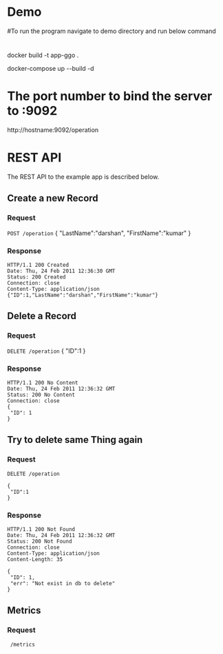 # Demo
#To run the program navigate to demo directory and run below command
#
docker build -t app-ggo .

docker-compose up --build -d
# The port number to bind the server to :9092
http://hostname:9092/operation
# REST API

The REST API to the example app is described below.

## Create a new Record

### Request

`POST /operation`
  {
    "LastName":"darshan",
    "FirstName":"kumar"
  }

### Response

    HTTP/1.1 200 Created
    Date: Thu, 24 Feb 2011 12:36:30 GMT
    Status: 200 Created
    Connection: close
    Content-Type: application/json
    {"ID":1,"LastName":"darshan","FirstName":"kumar"}

## Delete a Record

### Request

`DELETE /operation`
  {
   "ID":1
 }

### Response

    HTTP/1.1 200 No Content
    Date: Thu, 24 Feb 2011 12:36:32 GMT
    Status: 200 No Content
    Connection: close
    {
     "ID": 1
    }


## Try to delete same Thing again

### Request

`DELETE /operation`

    {
     "ID":1
    }

### Response

    HTTP/1.1 200 Not Found
    Date: Thu, 24 Feb 2011 12:36:32 GMT
    Status: 200 Not Found
    Connection: close
    Content-Type: application/json
    Content-Length: 35

    {
     "ID": 1,
     "err": "Not exist in db to delete"
    }
## Metrics 

### Request

` /metrics`
